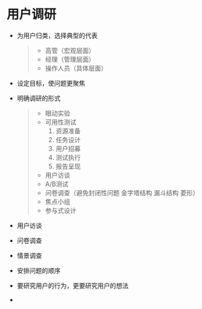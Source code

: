 # 用户调研

* 为用户归类，选择典型的代表

  > * 高管（宏观层面）
  > * 经理（管理层面）
  > * 操作人员（具体层面）

* 设定目标，使问题更聚焦

* 明确调研的形式

  > * 眼动实验
  > * 可用性测试
  >   1. 资源准备
  >   2. 任务设计
  >   3. 用户招募
  >   4. 测试执行
  >   5. 报告呈现
  > * 用户访谈
  > * A/B测试
  > * 问卷调查（避免封闭性问题 金字塔结构 漏斗结构 菱形）
  > * 焦点小组
  > * 参与式设计

* 用户访谈

* 问卷调查

* 情景调查

* 安排问题的顺序

* 要研究用户的行为，更要研究用户的想法

* ​